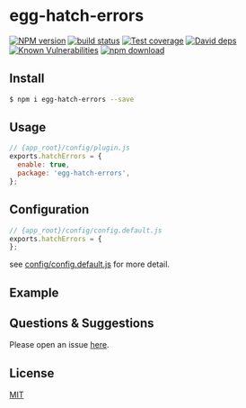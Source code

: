 # egg-hatch-errors

[![NPM version][npm-image]][npm-url]
[![build status][travis-image]][travis-url]
[![Test coverage][codecov-image]][codecov-url]
[![David deps][david-image]][david-url]
[![Known Vulnerabilities][snyk-image]][snyk-url]
[![npm download][download-image]][download-url]

[npm-image]: https://img.shields.io/npm/v/egg-hatch-errors.svg?style=flat-square
[npm-url]: https://npmjs.org/package/egg-hatch-errors
[travis-image]: https://img.shields.io/travis/eggjs/egg-hatch-errors.svg?style=flat-square
[travis-url]: https://travis-ci.org/eggjs/egg-hatch-errors
[codecov-image]: https://img.shields.io/codecov/c/github/eggjs/egg-hatch-errors.svg?style=flat-square
[codecov-url]: https://codecov.io/github/eggjs/egg-hatch-errors?branch=master
[david-image]: https://img.shields.io/david/eggjs/egg-hatch-errors.svg?style=flat-square
[david-url]: https://david-dm.org/eggjs/egg-hatch-errors
[snyk-image]: https://snyk.io/test/npm/egg-hatch-errors/badge.svg?style=flat-square
[snyk-url]: https://snyk.io/test/npm/egg-hatch-errors
[download-image]: https://img.shields.io/npm/dm/egg-hatch-errors.svg?style=flat-square
[download-url]: https://npmjs.org/package/egg-hatch-errors

<!--
Description here.
-->

## Install

```bash
$ npm i egg-hatch-errors --save
```

## Usage

```js
// {app_root}/config/plugin.js
exports.hatchErrors = {
  enable: true,
  package: 'egg-hatch-errors',
};
```

## Configuration

```js
// {app_root}/config/config.default.js
exports.hatchErrors = {
};
```

see [config/config.default.js](config/config.default.js) for more detail.

## Example

<!-- example here -->

## Questions & Suggestions

Please open an issue [here](https://github.com/eggjs/egg/issues).

## License

[MIT](LICENSE)
